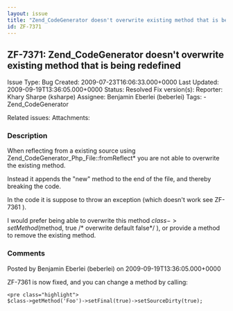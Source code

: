 ```yaml
---
layout: issue
title: "Zend_CodeGenerator doesn't overwrite existing method that is being redefined"
id: ZF-7371
---
```


ZF-7371: Zend\_CodeGenerator doesn't overwrite existing method that is being redefined
--------------------------------------------------------------------------------------

 Issue Type: Bug Created: 2009-07-23T16:06:33.000+0000 Last Updated: 2009-09-19T13:36:05.000+0000 Status: Resolved Fix version(s): 
 Reporter:  Khary Sharpe (ksharpe)  Assignee:  Benjamin Eberlei (beberlei)  Tags: - Zend\_CodeGenerator
 
 Related issues: 
 Attachments: 
### Description

When reflecting from a existing source using Zend\_CodeGenerator\_Php\_File::fromReflect\* you are not able to overwrite the existing method.

Instead it appends the "new" method to the end of the file, and thereby breaking the code.

In the code it is suppose to throw an exception (which doesn't work see ZF-7361 ).

I would prefer being able to overwrite this method $class->setMethod($method, true /\* overwrite default false\*/ ), or provide a method to remove the existing method.

 

 

### Comments

Posted by Benjamin Eberlei (beberlei) on 2009-09-19T13:36:05.000+0000

ZF-7361 is now fixed, and you can change a method by calling:

 
    <pre class="highlight">
    $class->getMethod('Foo')->setFinal(true)->setSourceDirty(true);


 

 